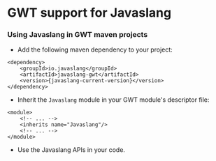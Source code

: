 # GWT support for Javaslang

### Using Javaslang in GWT maven projects

* Add the following maven dependency to your project:

```
<dependency>
    <groupId>io.javaslang</groupId>
    <artifactId>javaslang-gwt</artifactId>
    <version>{javaslang-current-version}</version>
</dependency>
```

* Inherit the `Javaslang` module in your GWT module's descriptor file:

```
<module>
    <!-- ... -->
    <inherits name="Javaslang"/>
    <!-- ... -->
</module>
```

* Use the Javaslang APIs in your code.